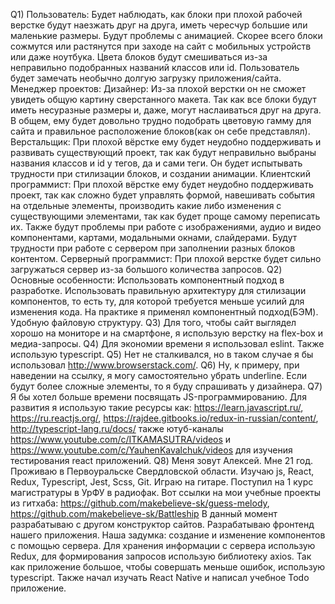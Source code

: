 Q1) Пользователь: Будет наблюдать, как блоки при плохой рабочей верстке будут наезжать друг на друга, иметь чересчур большие или маленькие размеры. Будут проблемы с анимацией. Скорее всего блоки сожмутся или растянутся при заходе на сайт с мобильных устройств или даже ноутбука. Цвета блоков будут смешиваться из-за неправильно подобранных названий классов или id. Пользователь будет замечать необычно долгую загрузку приложения/сайта. 
Менеджер проектов: 
Дизайнер: Из-за плохой верстки он не сможет увидеть общую картину сверстанного макета. Так как все блоки будут иметь несуразные размеры и, даже, могут наслаиваться друг на друга. В общем, ему будет довольно трудно подобрать цветовую гамму для сайта и правильное расположение блоков(как он себе представлял).
Верстальщик: При плохой вёрстке ему будет неудобно поддерживать и развивать существующий проект, так как будут неправильно выбраны названия классов и id у тегов, да и сами теги. Он будет испытывать трудности при стилизации блоков, и создании анимации.
Клиентский программист: При плохой вёрстке ему будет неудобно поддерживать проект, так как сложно будет управлять формой, навешивать события на отдельные элементы, производить какие либо изменения с существующими элементами, так как будет проще самому переписать их. Также будут проблемы при работе с изображениями, аудио и видео компонентами, картами, модальными окнами, слайдерами. Будут трудности при работе с сервером при заполнении разных блоков контентом.
Серверный программист: При плохой верстке будет сильно загружаться сервер из-за большого количества запросов. 
Q2) Основные особенности:  Использовать компонентный подход в разработке. Использовать правильную архитектуру для стилизации компонентов, то есть ту, для которой требуется меньше усилий для изменения кода.
На практике я применял компонентный подход(БЭМ). Удобную файловую структуру. 
Q3) Для того, чтобы сайт выглядел хорошо на мониторе и на смартфоне, я использую верстку на flex-box и медиа-запросы.
Q4) Для экономии времени я использовал eslint. Также использую typescript.
Q5) Нет не сталкивался, но в таком случае я бы использовал http://www.browserstack.com/. 
Q6) Ну, к примеру, при наведении на ссылку, я могу самостоятельно убрать underline. Если будут более сложные элементы, то я буду спрашивать у дизайнера.
Q7) Я бы хотел больше времени посвящать JS-программированию. Для развития я использую такие ресурсы как: https://learn.javascript.ru/, https://ru.reactjs.org/, https://rajdee.gitbooks.io/redux-in-russian/content/, http://typescript-lang.ru/docs/ также ютуб-каналы https://www.youtube.com/c/ITKAMASUTRA/videos и https://www.youtube.com/c/YauhenKavalchuk/videos для изучения тестирования react приложений.
Q8)  Меня зовут Алексей. Мне 21 год. Проживаю в Первоуральске Свердловской области. Изучаю js, React, Redux, Typescript, Jest, Scss, Git. Играю на гитаре. Поступил на 1 курс магистратуры в УрФУ в радиофак. 
Вот ссылки на мои учебные проекты из гитхаба:
https://github.com/makebelieve-sk/guess-melody, https://github.com/makebelieve-sk/Battleship
В данный момент разрабатываю с другом конструктор сайтов. Разрабатываю фронтенд нашего приложения. Наша задумка: создание и изменение компонентов с помощью сервера. Для хранения информации с сервера использую Redux, для формирования запросов использую библиотеку axios. Так как приложение большое, чтобы совершать меньше ошибок, использую typescript.
Также начал изучать React Native и написал учебное Todo приложение. 
